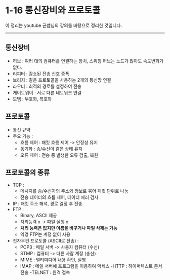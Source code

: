 # 1-16 통신장비와 프로토콜

이 정리는 youtube 균쌤님의 강의를 바탕으로 정리한 것입니다.
___

## 통신장비
- 허브 : 여러 대의 컴퓨터를 연결하는 장치, 스위칭 허브는 노드가 많아도 속도변화가 없다.
- 리피터 : 감소된 전송 신호 증폭
- 브리지 : 같은 프로토콜을 사용하는 2개의 통신망 연결
- 라우터 : 최적의 경로를 설정하여 전송
- 게이트워이 : 서로 다른 네트워크 연결
- 모뎀 : 부호화, 복호화

## 프로토콜
- 통신 규약
- 주요 기능 :
    - 흐름 제어 : 패킷 흐름 제어 -> 안정성 유지
    - 동기화 : 송/수신이 같은 상태 유지
    - 오류 제어 : 전송 중 발생한 오류 검출, 복원

## 프로토콜의 종류
- TCP :
    - 메시지를 송/수신자의 주소와 정보로 묶어 패킷 단위로 나눔
    - 전송 데이터의 흐름 제어, 데이터 에러 검사
- IP : 패킷 주소 해석, 경로 결정 후 전송
- FTP :
    - Binary, ASCII 제공
    - 처리능력 x -> 파일 실행 x
    - **처리 능력은 없지만 이름을 바꾸거나 파일 삭제는 가능**
    - 익명 FTP는 계정 없이 사용
- 전자우편 프로토콜 (ASCII로 전송) :
    - POP3 : 메일 서버 -> 사용자 컴퓨터 (수신)
    - STMP : 컴퓨터 -> 다른 사람 계정 (송신)
    - MIME : 멀티미디어 내용 확인, 실행
    - IMAP : 메일 서버에 프로그램을 이용하여 액세스
-HTTP : 하이퍼텍스트 문서 전송
-TELNET : 원격 접속
